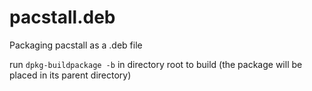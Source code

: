 # pacstall.deb
Packaging pacstall as a .deb file

run `dpkg-buildpackage -b` in directory root to build (the package will be placed in its parent directory)
